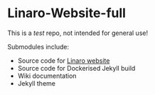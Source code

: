 # Linaro-Website-full

This is a _test_ repo, not intended for general use!

Submodules include:

* Source code for [Linaro website](https://www.linaro.org/)
* Source code for Dockerised Jekyll build
* Wiki documentation
* Jekyll theme
